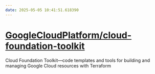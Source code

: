 ```yaml
---
date: 2025-05-05 10:41:51.618390
---
```


# [GoogleCloudPlatform/cloud-foundation-toolkit](https://github.com/GoogleCloudPlatform/cloud-foundation-toolkit)

Cloud Foundation Toolkit—code templates and tools for building and managing Google Cloud resources with Terraform